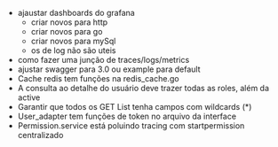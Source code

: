 - ajaustar dashboards do grafana
    - criar novos para http
    - criar novos para go
    - criar novos para mySql
    - os de log não são uteis
- como fazer uma junção de traces/logs/metrics
- ajustar swagger para 3.0 ou example para default
- Cache redis tem funções na redis_cache.go
- A consulta ao detalhe do usuário deve trazer todas as roles, além da active
- Garantir que todos os GET List tenha campos com wildcards (*)
- User_adapter tem funções de token no arquivo da interface
- Permission.service está poluindo tracing com startpermission centralizado
